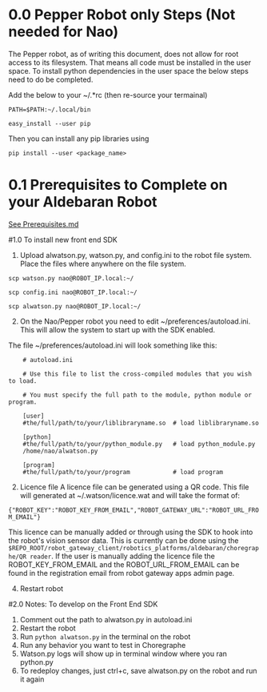 # 0.0 Pepper Robot only Steps (Not needed for Nao)
The Pepper robot, as of writing this document, does not allow for root access to its filesystem. That means all code must be installed in the user space. To install python dependencies in the user space the below steps need to do be completed.

Add the below to your ~/.*rc (then re-source your termainal)

`PATH=$PATH:~/.local/bin`

`easy_install --user pip`

Then you can install any pip libraries using 

`pip install --user <package_name>`

# 0.1 Prerequisites to Complete on your Aldebaran Robot
[See Prerequisites.md](Prerequisites.md)

#1.0 To install new front end SDK

1) Upload alwatson.py, watson.py, and config.ini to the robot file system. Place the files where anywhere on the file system.

`scp watson.py nao@ROBOT_IP.local:~/`

`scp config.ini nao@ROBOT_IP.local:~/`

`scp alwatson.py nao@ROBOT_IP.local:~/`


2) On the Nao/Pepper robot you need to edit ~/preferences/autoload.ini. This will allow the system to start up with the SDK enabled.

The file ~/preferences/autoload.ini will look something like this:


		# autoload.ini
		
		# Use this file to list the cross-compiled modules that you wish to load.
		
		# You must specify the full path to the module, python module or program.

		[user]	
		#the/full/path/to/your/liblibraryname.so  # load liblibraryname.so

		[python]
		#the/full/path/to/your/python_module.py   # load python_module.py
		/home/nao/alwatson.py
			
		[program]
		#the/full/path/to/your/program            # load program

2) Licence file
A licence file can be generated using a QR code. This file will generated at ~/.watson/licence.wat and will take the format of:

`{"ROBOT_KEY":"ROBOT_KEY_FROM_EMAIL","ROBOT_GATEWAY_URL":"ROBOT_URL_FROM_EMAIL"}`

This licence can be manually added or through using the SDK to hook into the robot's vision sensor data. This is currently can be done using the `$REPO_ROOT/robot_gateway_client/robotics_platforms/aldebaran/choregraphe/QR reader`. If the user is manually adding the licence file the ROBOT_KEY_FROM_EMAIL and the ROBOT_URL_FROM_EMAIL can be found in the registration email from robot gateway apps admin page.

4) Restart robot


#2.0 Notes:
To develop on the Front End SDK

1. Comment out the path to alwatson.py in autoload.ini
2. Restart the robot
3. Run `python alwatson.py` in the terminal on the robot
4. Run any behavior you want to test in Choregraphe
5. Watson.py logs will show up in terminal window where you ran python.py
6. To redeploy changes, just ctrl+c, save alwatson.py on the robot and run it again





